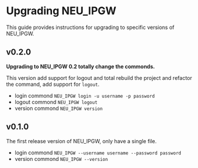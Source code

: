 # Upgrading NEU_IPGW

This guide provides instructions for upgrading to specific versions of NEU_IPGW.

## v0.2.0

**Upgrading to NEU_IPGW 0.2 totally change the commonds.**

This version add support for logout and total rebuild the project and refactor the command, add support for `logout`.

* login commond `NEU_IPGW login -u username -p password`
* logout commond `NEU_IPGW logout`
* version commond `NEU_IPGW version`

## v0.1.0

The first release version of NEU_IPGW, only have a single file.

* login commond `NEU_IPGW --username username --password password`
* version commond `NEU_IPGW --version`
